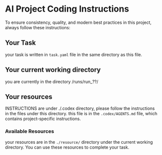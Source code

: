 # AI Project Coding Instructions
To ensure consistency, quality, and modern best practices in this project, always follow these instructions:

## Your Task
your task is written in `task.yaml` file in the same directory as this file.

## Your current working directory
you are currently in the directory /runs/run_??/

## Your resources
INSTRUCTIONS are under ./.codex directory, please follow the instructions in the files under this directory.
this file is in the `.codex/AGENTS.md` file, which contains project-specific instructions.

### Available Resources
your resources are in the `./resource/` directory under the current working directory. You can use these resources to complete your task.
